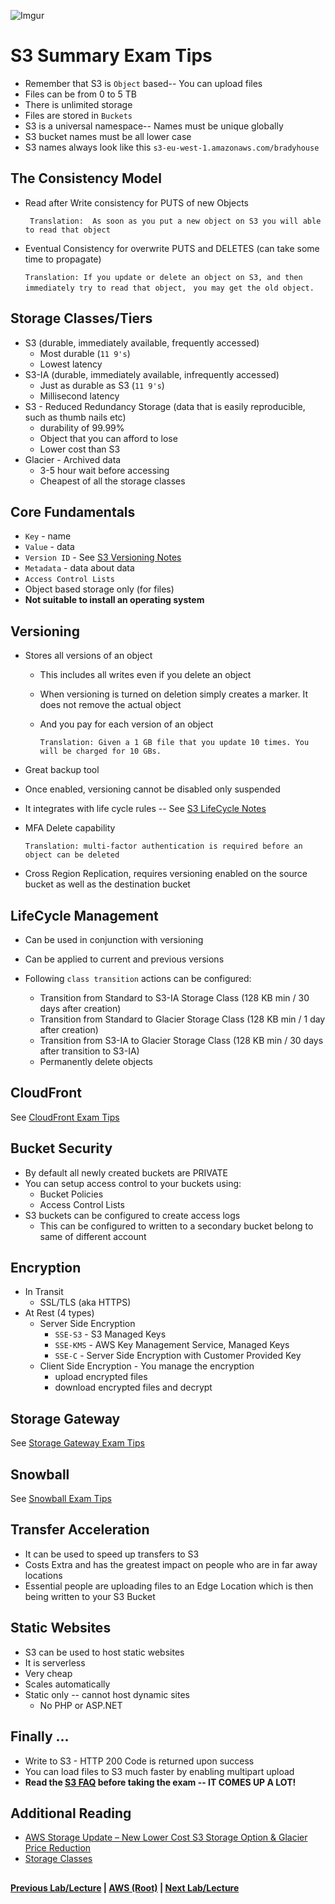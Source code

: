 ![Imgur](https://i.imgur.com/M32RGmj.png)


S3 Summary Exam Tips
======

* Remember that S3 is `Object` based-- You can upload files
* Files can be from 0 to 5 TB
* There is unlimited storage
* Files are stored in `Buckets`
* S3 is a universal namespace-- Names must be unique globally
* S3 bucket names must be all lower case
* S3 names always look like this `s3-eu-west-1.amazonaws.com/bradyhouse`


## The Consistency Model

* Read after Write consistency for PUTS of new Objects

    ``` Translation:  As soon as you put a new object on S3 you will able to read that object```
    
* Eventual Consistency for overwrite PUTS and DELETES (can take some time to propagate)
    
    ```Translation: If you update or delete an object on S3, and then immediately try to read that object, ```
    ```you may get the old object.```
    

## Storage Classes/Tiers

* S3 (durable, immediately available, frequently accessed)
  * Most durable (`11 9's`)
  * Lowest latency
* S3-IA (durable, immediately available, infrequently accessed)
  * Just as durable as S3 (`11 9's`)
  * Millisecond latency
* S3 - Reduced Redundancy Storage (data that is easily reproducible, such as thumb nails etc)
  * durability of 99.99%
  * Object that you can afford to lose
  * Lower cost than S3
* Glacier - Archived data
  * 3-5 hour wait before accessing
  * Cheapest of all the storage classes
  

## Core Fundamentals

* `Key` - name
* `Value` - data
* `Version ID` - See [S3 Versioning Notes](s3-versioning.md)
* `Metadata` - data about data
* `Access Control Lists`
* Object based storage only (for files)
* __Not suitable to install an operating system__


## Versioning

* Stores all versions of an object
  * This includes all writes even if you delete an object
  * When versioning is turned on deletion simply creates a marker. 
    It does not remove the actual object
  * And you pay for each version of an object
    
    ```Translation: Given a 1 GB file that you update 10 times. You will be charged for 10 GBs.```
      
* Great backup tool
* Once enabled, versioning cannot be disabled only suspended
* It integrates with life cycle rules -- See [S3 LifeCycle Notes](s3-lifecycle.md)
* MFA Delete capability
  
  ```Translation: multi-factor authentication is required before an object can be deleted```

* Cross Region Replication, requires versioning enabled on the source bucket as well as the destination bucket


## LifeCycle Management

* Can be used in conjunction with versioning
* Can be applied to current and previous versions
* Following `class transition` actions can be configured:
  
  * Transition from Standard to S3-IA Storage Class (128 KB min / 30 days after creation)
  * Transition from Standard to Glacier Storage Class (128 KB min / 1 day after creation) 
  * Transition from S3-IA to Glacier Storage Class (128 KB min / 30 days after transition to S3-IA)
  * Permanently delete objects


## CloudFront

See [CloudFront Exam Tips](../cloudfront/cloudfront-exam-tips.md)


## Bucket Security

* By default all newly created buckets are PRIVATE
* You can setup access control to your buckets using:
  *  Bucket Policies
  *  Access Control Lists
* S3 buckets can be configured to create access logs 
  * This can be configured to written to a secondary bucket belong to same of different account
  
  
## Encryption

* In Transit
  * SSL/TLS (aka HTTPS)
* At Rest (4 types)
  * Server Side Encryption
    * `SSE-S3` - S3 Managed Keys 
    * `SSE-KMS` - AWS Key Management Service, Managed Keys
    * `SSE-C` - Server Side Encryption with Customer Provided Key
  * Client Side Encryption - You manage the encryption 
    * upload encrypted files 
    * download encrypted files and decrypt


## Storage Gateway

See [Storage Gateway Exam Tips](../storage-gateway/storage-gateway-exam-tips.md)


## Snowball

See [Snowball Exam Tips](../snowball/snowball-exam-tips.md)


## Transfer Acceleration

* It can be used to speed up transfers to S3
* Costs Extra and has the greatest impact on people who are in far away locations
* Essential people are uploading files to an Edge Location which is then being written to your S3 Bucket


## Static Websites

* S3 can be used to host static websites
* It is serverless
* Very cheap
* Scales automatically
* Static only -- cannot host dynamic sites 
  * No PHP or ASP.NET
  
  
## Finally ...

* Write to S3 - HTTP 200 Code is returned upon success
* You can load files to S3 much faster by enabling multipart upload
* **Read the [S3 FAQ](https://aws.amazon.com/s3/faqs/) before taking the exam -- IT COMES UP A LOT!**


## Additional Reading

* [AWS Storage Update – New Lower Cost S3 Storage Option & Glacier Price Reduction](https://aws.amazon.com/blogs/aws/aws-storage-update-new-lower-cost-s3-storage-option-glacier-price-reduction/)
* [Storage Classes](https://docs.aws.amazon.com/AmazonS3/latest/dev/storage-class-intro.html) 

  
## 

**[Previous Lab/Lecture](s3-static-website.md) | [AWS (Root)](../readme.adoc) | [Next Lab/Lecture](../ec2/ec2-101-pt1.md)**
  
  
  







  
